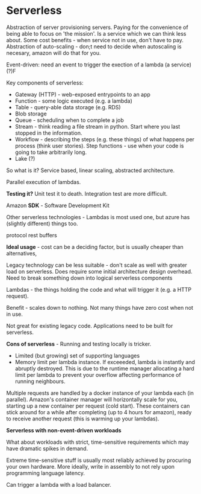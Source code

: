 # Serverless

Abstraction of server provisioning servers. Paying for the convenience of being able to focus on 'the mission'. Is a service which we can think less about. Some cost benefits - when service not in use, don't have to pay. Abstraction of auto-scaling - don;t need to decide when autoscaling is necesary, amazon will do that for you.

Event-driven: need an event to trigger the exection of a lambda (a service) (?)F

Key components of serverless:

- Gateway (HTTP) - web-exposed entrypoints to an app
- Function - some logic executed (e.g. a lambda)
- Table - query-able data storage (e.g. RDS)
- Blob storage
- Queue - scheduling when to complete a job
- Stream - think reading a file stream in python. Start where you last stopped in the information.
- Workflow - describing the steps (e.g. these things) of what happens per process (think user stories). Step functions - use when your code is going to take arbitrarily long. 
- Lake (?)

So what is it? Service based, linear scaling, abstracted architecture.

Parallel execution of lambdas.

**Testing it?** Unit test it to death. Integration test are more difficult.

Amazon **SDK** - Software Development Kit

Other serverless technologies - Lambdas is most used one, but azure has (slightly different) things too.

protocol rest buffers

**Ideal usage** - cost can be a deciding factor, but is usually cheaper than alternatives,

Legacy technology can be less suitable - don't scale as well with greater load on serverless. Does require some initial architecture design overhead. Need to break something down into logical serverless components

Lambdas - the things holding the code and what will trigger it (e.g. a HTTP request).

Benefit - scales down to nothing. Not many things have zero cost when not in use. 

Not great for existing legacy code. Applications need to be built for serverless.

**Cons of serverless** - Running and testing locally is tricker.

- Limited (but growing) set of supporting languages
- Memory limit per lambda instance. If exceeeded, lambda is instantly and abruptly destroyed. This is due to the runtime manager allocating a hard limit per lambda to prevent your overflow affecting performance of running neighbours.

Multiple requests are handled by a docker instance of your lambda each (in parallel). Amazon's container manager will horizontally scale for you, starting up a new container per request (cold start). These containers can stick around for a while after completing (up to 4 hours for amazon), ready to receive another request (this is warming up your lambdas).

**Serverless with non-event-driven workloads**

What about workloads with strict, time-sensitive requirements which may have dramatic spikes in demand.

Extreme time-sensitive stuff is usually most reliably achieved by procuring your own hardware. More ideally, write in assembly to not rely upon programming language latency.

Can trigger a lambda with a load balancer.

